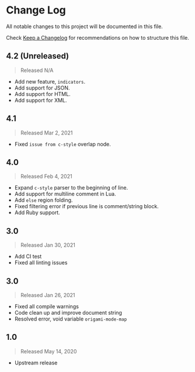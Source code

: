 # Change Log

All notable changes to this project will be documented in this file.

Check [Keep a Changelog](http://keepachangelog.com/) for recommendations on how to structure this file.


## 4.2 (Unreleased)
> Released N/A

* Add new feature, `indicators`.
* Add support for JSON.
* Add support for HTML.
* Add support for XML.

## 4.1
> Released Mar 2, 2021

* Fixed `issue from c-style` overlap node.

## 4.0
> Released Feb 4, 2021

* Expand `c-style` parser to the beginning of line.
* Add support for multiline comment in Lua.
* Add `else` region folding.
* Fixed filtering error if previous line is comment/string block.
* Add Ruby support.

## 3.0
> Released Jan 30, 2021

* Add CI test
* Fixed all linting issues

## 3.0
> Released Jan 26, 2021

* Fixed all compile warnings
* Code clean up and improve document string
* Resolved error, void variable `origami-mode-map`

## 1.0
> Released May 14, 2020

* Upstream release
